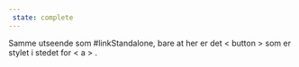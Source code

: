 ```yaml
---
 state: complete
---
```

Samme utseende som #linkStandalone, bare at her er det < button > som er stylet i stedet for < a > .
